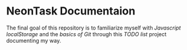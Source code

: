 # NeonTask Documentaion
The final goal of this repository is to familiarize myself with _Javascript localStorage_ and the _basics of Git_ through this _TODO list_ project documenting my way.
